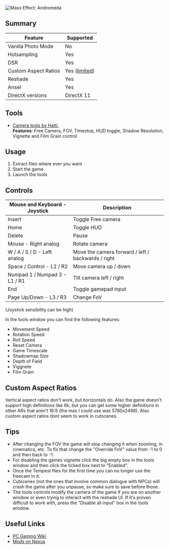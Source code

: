 ![Mass Effect: Andromeda](Images\mass_effect_andromeda.png "Shot by Originalnicodr")
 
## Summary
 
Feature | Supported
--|--
Vanilla Photo Mode | No
Hotsampling | Yes
DSR | Yes
Custom Aspect Ratios | Yes ([limited](mass_effect_andromeda.htm#custom-aspect-ratios))
Reshade | Yes
Ansel | Yes
DirectX versions | DirectX 11
 
## Tools
 
* [Camera tools by Hatti, ](https://www.mediafire.com/file/ebjx8zzang9tq25/CT_MEAndromeda_20180210-44ebd3.rar/file)  
**Features**: Free Camera, FOV, Timestop, HUD toggle, Shadow Resolution, Vignette and Film Grain control
 
## Usage
 
1. Extract files where ever you want
2. Start the game
3. Launch the tools
 
## Controls
 
Mouse and Keyboard - Joystick| Description
--|--
Insert                               | Toggle Free camera
Home                                 | Toggle HUD 
Delete                               | Pause
Mouse - Right analog                  | Rotate camera
W / A / S / D  - Left analog                       | Move the camera forward / left / backwards / right
Space / Control   - L2 / R2                    | Move camera up / down
Numpad 1 / Numpad 3  - L1 / R1                 | Tilt camera left / right
End                                 | Toggle gamepad input
Page Up/Down - L3 / R3                         | Change FoV
 
(Joystick sensibility can be high)

In the tools window you can find the following features:

- Movement Speed
- Rotation Speed
- Roll Speed
- Reset Camera
- Game Timescale
- Shadowmap Size
- Depth of Field
- Viggnete
- Film Grain

## Custom Aspect Ratios
Vertical aspect ratios don't work, but horizontals do. Also the game doesn't support high definitions like 6k, but you can get some higher definitions in other ARs that aren't 16:9 (the max I could use was 5760x2468). Also custom aspect ratios dont seem to work in cutscenes.
 
## Tips
- After changing the FOV the game will stop changing it when zooming, in cinematics, etc. To fix that change the "Override FoV" value from -1 to 0 and then back to -1.
- For disabling the games vignette click the big empty box in the tools window and then click the ticked box next to "Enabled".
- Once the Tempest flies for the first time you can no longer use the freecam in it.
- Cutscenes (not the ones that involve common dialogue with NPCs) will crash the game after you unpause, so make sure to save before those.
- The tools controls modify the camera of the game if you are on another window or even trying to interact with the reshade UI. If it's proven difficult to work with, press the "Disable all input" box in the tools window.
 
 
## Useful Links
 
* [PC Gaming Wiki](https://www.pcgamingwiki.com/wiki/Mass_Effect:_Andromeda)
* [Mods on Nexus](https://www.nexusmods.com/masseffectandromeda/)


